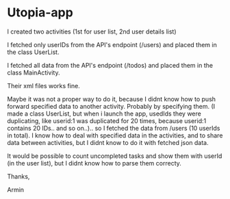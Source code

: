 # Utopia-app

I created two activities (1st for user list, 2nd user details list)

I fetched only userIDs from the API's endpoint (/users) and placed them in the class UserList.

I fetched all data from the API's endpoint (/todos) and placed them in the class MainActivity.

Their xml files works fine.

Maybe it was not a proper way to do it, because I didnt know how to push forward specified data to another activity. Probably by specifying  them. (I made a class UserList, but when i launch the app, usedIds they were duplicating, like userid:1 was duplicated for 20 times, because userid:1 contains 20 IDs.. and so on..).. so I fetched the data from /users (10 userIds in total).  I know how to deal with specified data in the activities, and to share data between activities, but I didnt know to do it with fetched json data.

It would be possible to count uncompleted tasks and show them with userId (in the user list), but I didnt know how to parse them correcty. 

Thanks,

Armin

